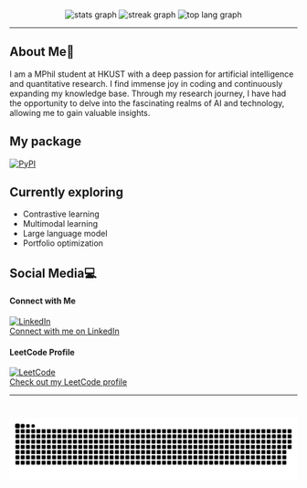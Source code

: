  
###

<div align="center">
  <img src="https://github-readme-stats.vercel.app/api?username=lucaswychan&hide_title=false&hide_rank=true&show_icons=true&include_all_commits=true&count_private=true&disable_animations=false&theme=dracula&locale=en&hide_border=false" height="150" alt="stats graph"  />
  <img src="https://streak-stats.demolab.com?user=lucaswychan&locale=en&mode=daily&theme=dracula&hide_border=false&border_radius=5" height="150" alt="streak graph"  />
  <img src="https://github-readme-stats.vercel.app/api/top-langs/?username=lucaswychan&layout=compact&theme=dracula&hide_border=false&border_radius=5" height="150" alt="top lang graph"  />
</div>

<hr />

###

## About Me👋
I am a MPhil student at HKUST with a deep passion for artificial intelligence and quantitative research. I find immense joy in coding and continuously expanding my knowledge base. Through my research journey, I have had the opportunity to delve into the fascinating realms of AI and technology, allowing me to gain valuable insights.

###

## My package
[![PyPI](https://img.shields.io/pypi/v/neuralstockprophet?label=neuralstockprophet&color)](https://pypi.org/project/neuralstockprophet/)

###

## Currently exploring
- Contrastive learning
- Multimodal learning
- Large language model
- Portfolio optimization

###

## Social Media💻
#### Connect with Me

[![LinkedIn](https://img.shields.io/static/v1?message=LinkedIn&style=flat-square&logo=linkedin&color=0077B5&logoColor=white)](https://www.linkedin.com/in/lucas-chan-578039267)  
[Connect with me on LinkedIn](https://www.linkedin.com/in/lucas-chan-578039267)

#### LeetCode Profile

[![LeetCode](https://img.shields.io/static/v1?style=flat-square&message=LeetCode&logo=leetcode&color=black)](https://leetcode.com/u/lucaswyc/)  
[Check out my LeetCode profile](https://leetcode.com/u/lucaswyc/)

<hr />

###

<br clear="both">

<img src="https://raw.githubusercontent.com/lucaswychan/lucaswychan/output/snake.svg" alt="Snake animation" />

###
